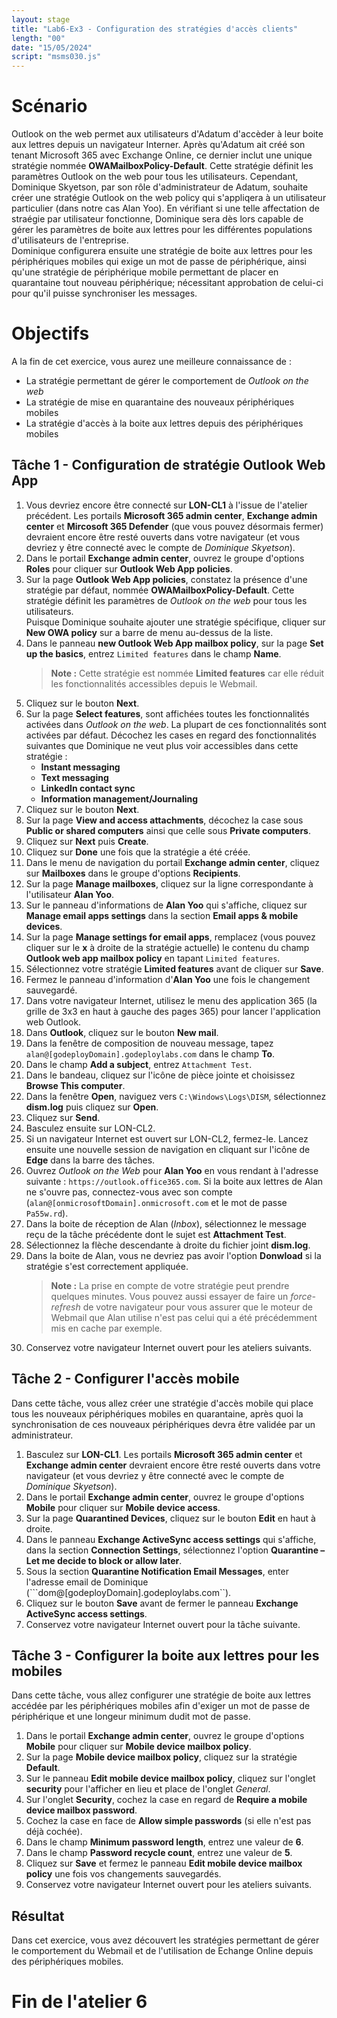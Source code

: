 ```yaml
---
layout: stage
title: "Lab6-Ex3 - Configuration des stratégies d'accès clients"
length: "00"
date: "15/05/2024"
script: "msms030.js"
---
```

# Scénario
Outlook on the web permet aux utilisateurs d'Adatum d'accèder à leur boite aux lettres depuis un navigateur Interner. Après qu'Adatum ait créé son tenant Microsoft 365 avec Exchange Online, ce dernier inclut une unique stratégie nommée **OWAMailboxPolicy-Default**. Cette stratégie définit les paramètres Outlook on the web pour tous les utilisateurs. Cependant, Dominique Skyetson, par son rôle d'administrateur de Adatum, souhaite créer une stratégie Outlook on the web policy qui s'appliqera à un utilisateur particulier (dans notre cas Alan Yoo). En vérifiant si une telle affectation de straégie par utilisateur fonctionne, Dominique sera dès lors capable de gérer les paramètres de boite aux lettres pour les différentes populations d'utilisateurs de l'entreprise.  
Dominique configurera ensuite une stratégie de boite aux lettres pour les périphériques mobiles qui exige un mot de passe de périphérique, ainsi qu'une stratégie de périphérique mobile permettant de placer en quarantaine tout nouveau périphérique; nécessitant approbation de celui-ci pour qu'il puisse synchroniser les messages.

# Objectifs
A la fin de cet exercice, vous aurez une meilleure connaissance de :
- La stratégie permettant de gérer le comportement de *Outlook on the web*
- La stratégie de mise en quarantaine des nouveaux périphériques mobiles
- La stratégie d'accès à la boite aux lettres depuis des périphériques mobiles


## Tâche 1 - Configuration de stratégie Outlook Web App
1. Vous devriez encore être connecté sur **LON-CL1** à l'issue de l'atelier précédent. Les portails **Microsoft 365 admin center**, **Exchange admin center** et **Mircosoft 365 Defender** (que vous pouvez désormais fermer) devraient encore être resté ouverts dans votre navigateur (et vous devriez y être connecté avec le compte de *Dominique Skyetson*).
1. Dans le portail **Exchange admin center**, ouvrez le groupe d'options **Roles** pour cliquer sur **Outlook Web App policies**.
1. Sur la page **Outlook Web App policies**, constatez la présence d'une stratégie par défaut, nommée **OWAMailboxPolicy-Default**. Cette stratégie définit les paramètres de 
 *Outlook on the web* pour tous les utilisateurs.  
	Puisque Dominique souhaite ajouter une stratégie spécifique, cliquer sur **New OWA policy** sur a barre de menu au-dessus de la liste.
1. Dans le panneau **new Outlook Web App mailbox policy**, sur la page **Set up the basics**, entrez ```Limited features``` dans le champ **Name**.
	>**Note :** Cette stratégie est nommée **Limited features** car elle réduit les fonctionnalités accessibles depuis le Webmail.
1. Cliquez sur le bouton **Next**.
1. Sur la page **Select features**, sont affichées toutes les fonctionnalités activées dans *Outlook on the web*. La plupart de ces fonctionnalités sont activées par défaut. Décochez les cases en regard des fonctionnalités suivantes que Dominique ne veut plus voir accessibles dans cette stratégie :  
	- **Instant messaging**
	- **Text messaging**
	- **LinkedIn contact sync**
	- **Information management/Journaling**
1. Cliquez sur le bouton **Next**.
1. Sur la page **View and access attachments**, décochez la case sous **Public or shared computers** ainsi que celle sous **Private computers**.
1. Cliquez sur **Next** puis **Create**.
1. Cliquez sur **Done** une fois que la stratégie a été créée.
1. Dans le menu de navigation du portail **Exchange admin center**, cliquez sur **Mailboxes** dans le groupe d'options **Recipients**.
1. Sur la page **Manage mailboxes**, cliquez sur la ligne correspondante à l'utilisateur **Alan Yoo**.
1. Sur le panneau d'informations de **Alan Yoo** qui s'affiche, cliquez sur **Manage email apps settings** dans la section **Email apps & mobile devices**.
1. Sur la page **Manage settings for email apps**, remplacez (vous pouvez cliquer sur le **x** à droite de la stratégie actuelle) le contenu du champ **Outlook web app mailbox policy** en tapant ```Limited features```.
1. Sélectionnez votre stratégie **Limited features** avant de cliquer sur **Save**.
1. Fermez le panneau d'information d'**Alan Yoo** une fois le changement sauvegardé.
1. Dans votre navigateur Internet, utilisez le menu des application 365 (la grille de 3x3 en haut à gauche des pages 365) pour lancer l'application web Outlook.
1. Dans **Outlook**, cliquez sur le bouton **New mail**.
1. Dans la fenêtre de composition de nouveau message, tapez ```alan@[godeployDomain].godeploylabs.com``` dans le champ **To**.
1. Dans le champ **Add a subject**, entrez ```Attachment Test```.
1. Dans le bandeau, cliquez sur l'icône de pièce jointe et choisissez **Browse This computer**.
1. Dans la fenêtre **Open**, naviguez vers ```C:\Windows\Logs\DISM```, sélectionnez **dism.log** puis cliquez sur **Open**.
1. Cliquez sur **Send**.
1. Basculez ensuite sur LON-CL2.
1. Si un navigateur Internet est ouvert sur LON-CL2, fermez-le. Lancez ensuite une nouvelle session de navigation en cliquant sur l'icône de **Edge** dans la barre des tâches.
1. Ouvrez *Outlook on the Web* pour **Alan Yoo** en vous rendant à l'adresse suivante : ```https://outlook.office365.com```. Si la boite aux lettres de Alan ne s'ouvre pas, connectez-vous avec son compte (```alan@[onmicrosoftDomain].onmicrosoft.com``` et le mot de passe ```Pa55w.rd```).
1. Dans la boite de réception de Alan (*Inbox*), sélectionnez le message reçu de la tâche précédente dont le sujet est **Attachment Test**.
1. Sélectionnez la flèche descendante à droite du fichier joint **dism.log**.
1. Dans la boite de Alan, vous ne devriez pas avoir l'option **Donwload** si la stratégie s'est correctement appliquée.
	>**Note :** La prise en compte de votre stratégie peut prendre quelques minutes. Vous pouvez aussi essayer de faire un *force-refresh* de votre navigateur pour vous assurer que le moteur de Webmail que Alan utilise n'est pas celui qui a été précédemment mis en cache par exemple.
1. Conservez votre navigateur Internet ouvert pour les ateliers suivants.

## Tâche 2 - Configurer l'accès mobile
Dans cette tâche, vous allez créer une stratégie d'accès mobile qui place tous les nouveaux périphériques mobiles en quarantaine, après quoi la synchronisation de ces nouveaux périphériques devra être validée par un administrateur.  
1. Basculez sur **LON-CL1**. Les portails **Microsoft 365 admin center** et **Exchange admin center** devraient encore être resté ouverts dans votre navigateur (et vous devriez y être connecté avec le compte de *Dominique Skyetson*).
1. Dans le portail **Exchange admin center**, ouvrez le groupe d'options **Mobile** pour cliquer sur **Mobile device access**.
1. Sur la page **Quarantined Devices**, cliquez sur le bouton **Edit** en haut à droite.
1. Dans le panneau **Exchange ActiveSync access settings** qui s'affiche, dans la section **Connection Settings**, sélectionnez l'option **Quarantine – Let me decide to block or allow later**.
1. Sous la section **Quarantine Notification Email Messages**, enter l'adresse email de Dominique (```dom@[godeployDomain].godeploylabs.com``).
1. Cliquez sur le bouton **Save** avant de fermer le panneau **Exchange ActiveSync access settings**.
1. Conservez votre navigateur Internet ouvert pour la tâche suivante.

## Tâche 3 - Configurer la boite aux lettres pour les mobiles
Dans cette tâche, vous allez configurer une stratégie de boite aux lettres accédée par les périphériques mobiles afin d'exiger un mot de passe de périphérique et une longeur minimum dudit mot de passe.
1. Dans le portail **Exchange admin center**, ouvrez le groupe d'options **Mobile** pour cliquer sur **Mobile device mailbox policy**.
1. Sur la page **Mobile device mailbox policy**, cliquez sur la stratégie **Default**.
1. Sur le panneau **Edit mobile device mailbox policy**, cliquez sur l'onglet **security** pour l'afficher en lieu et place de l'onglet *General*.
1. Sur l'onglet **Security**, cochez la case en regard de **Require a mobile device mailbox password**.
1. Cochez la case en face de **Allow simple passwords** (si elle n'est pas déjà cochée).
1. Dans le champ **Minimum password length**, entrez une valeur de **6**.
1. Dans le champ **Password recycle count**, entrez une valeur de **5**.
1. Cliquez sur **Save** et fermez le panneau **Edit mobile device mailbox policy** une fois vos changements sauvegardés.
1. Conservez votre navigateur Internet ouvert pour les ateliers suivants.

## Résultat
Dans cet exercice, vous avez découvert les stratégies permettant de gérer le comportement du Webmail et de l'utilisation de Echange Online depuis des périphériques mobiles.

# Fin de l'atelier 6